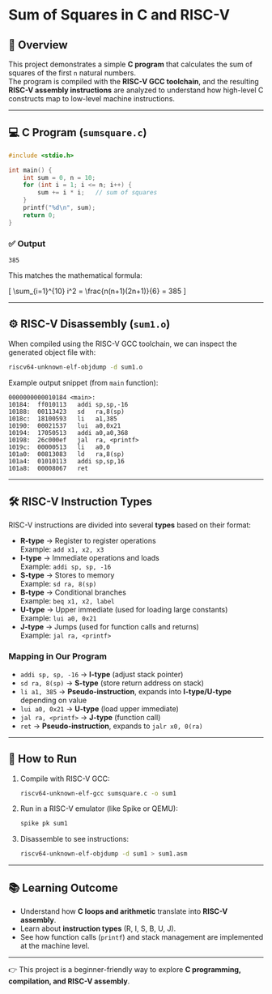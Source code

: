 # Sum of Squares in C and RISC-V

## 📌 Overview
This project demonstrates a simple **C program** that calculates the sum of squares of the first `n` natural numbers.  
The program is compiled with the **RISC-V GCC toolchain**, and the resulting **RISC-V assembly instructions** are analyzed to understand how high-level C constructs map to low-level machine instructions.

---

## 💻 C Program (`sumsquare.c`)
```c
#include <stdio.h>

int main() {
    int sum = 0, n = 10;
    for (int i = 1; i <= n; i++) {
        sum += i * i;   // sum of squares
    }
    printf("%d\n", sum);
    return 0;
}
```

### ✅ Output
```
385
```
This matches the mathematical formula:

\[
\sum_{i=1}^{10} i^2 = \frac{n(n+1)(2n+1)}{6} = 385
\]

---

## ⚙️ RISC-V Disassembly (`sum1.o`)
When compiled using the RISC-V GCC toolchain, we can inspect the generated object file with:

```bash
riscv64-unknown-elf-objdump -d sum1.o
```

Example output snippet (from `main` function):

```
0000000000010184 <main>:
10184:  ff010113   addi sp,sp,-16
10188:  00113423   sd   ra,8(sp)
1018c:  18100593   li   a1,385
10190:  00021537   lui  a0,0x21
10194:  17050513   addi a0,a0,368
10198:  26c000ef   jal  ra, <printf>
1019c:  00000513   li   a0,0
101a0:  00813083   ld   ra,8(sp)
101a4:  01010113   addi sp,sp,16
101a8:  00008067   ret
```

---

## 🛠️ RISC-V Instruction Types
RISC-V instructions are divided into several **types** based on their format:

- **R-type** → Register to register operations  
  Example: `add x1, x2, x3`
- **I-type** → Immediate operations and loads  
  Example: `addi sp, sp, -16`
- **S-type** → Stores to memory  
  Example: `sd ra, 8(sp)`
- **B-type** → Conditional branches  
  Example: `beq x1, x2, label`
- **U-type** → Upper immediate (used for loading large constants)  
  Example: `lui a0, 0x21`
- **J-type** → Jumps (used for function calls and returns)  
  Example: `jal ra, <printf>`

### Mapping in Our Program
- `addi sp, sp, -16` → **I-type** (adjust stack pointer)  
- `sd ra, 8(sp)` → **S-type** (store return address on stack)  
- `li a1, 385` → **Pseudo-instruction**, expands into **I-type/U-type** depending on value  
- `lui a0, 0x21` → **U-type** (load upper immediate)  
- `jal ra, <printf>` → **J-type** (function call)  
- `ret` → **Pseudo-instruction**, expands to `jalr x0, 0(ra)`  

---

## 🚀 How to Run
1. Compile with RISC-V GCC:
   ```bash
   riscv64-unknown-elf-gcc sumsquare.c -o sum1
   ```
2. Run in a RISC-V emulator (like Spike or QEMU):
   ```bash
   spike pk sum1
   ```
3. Disassemble to see instructions:
   ```bash
   riscv64-unknown-elf-objdump -d sum1 > sum1.asm
   ```

---

## 📚 Learning Outcome
- Understand how **C loops and arithmetic** translate into **RISC-V assembly**.  
- Learn about **instruction types** (R, I, S, B, U, J).  
- See how function calls (`printf`) and stack management are implemented at the machine level.  

---

👉 This project is a beginner-friendly way to explore **C programming, compilation, and RISC-V assembly**.
